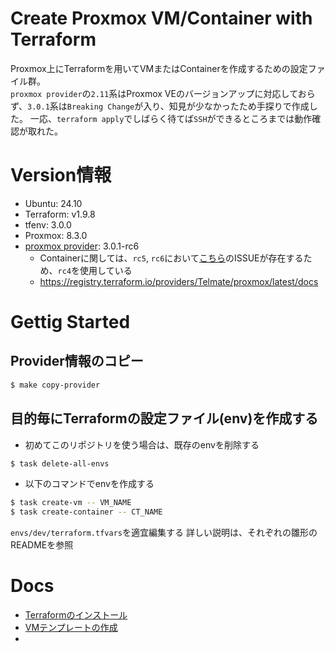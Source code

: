 # Create Proxmox VM/Container with Terraform

Proxmox上にTerraformを用いてVMまたはContainerを作成するための設定ファイル群。  
`proxmox provider`の`2.11`系はProxmox VEのバージョンアップに対応しておらず、`3.0.1`系は`Breaking Change`が入り、知見が少なかったため手探りで作成した。
一応、`terraform apply`でしばらく待てば`SSH`ができるところまでは動作確認が取れた。

# Version情報

- Ubuntu: 24.10
- Terraform: v1.9.8
- tfenv: 3.0.0
- Proxmox: 8.3.0
- [proxmox provider](https://github.com/Telmate/terraform-provider-proxmox): 3.0.1-rc6
  - Containerに関しては、`rc5`, `rc6`において[こちら](https://github.com/Telmate/terraform-provider-proxmox/issues/1172)のISSUEが存在するため、`rc4`を使用している
  - https://registry.terraform.io/providers/Telmate/proxmox/latest/docs
 
# Gettig Started

## Provider情報のコピー

```sh
$ make copy-provider
```

## 目的毎にTerraformの設定ファイル(env)を作成する

- 初めてこのリポジトリを使う場合は、既存のenvを削除する

```sh
$ task delete-all-envs
```

- 以下のコマンドでenvを作成する

```bash
$ task create-vm -- VM_NAME
$ task create-container -- CT_NAME
```

`envs/dev/terraform.tfvars`を適宜編集する
詳しい説明は、それぞれの雛形のREADMEを参照

# Docs

- [Terraformのインストール](./docs/install_terraform.md)
- [VMテンプレートの作成](./docs/create_vm_template.md)
- 

